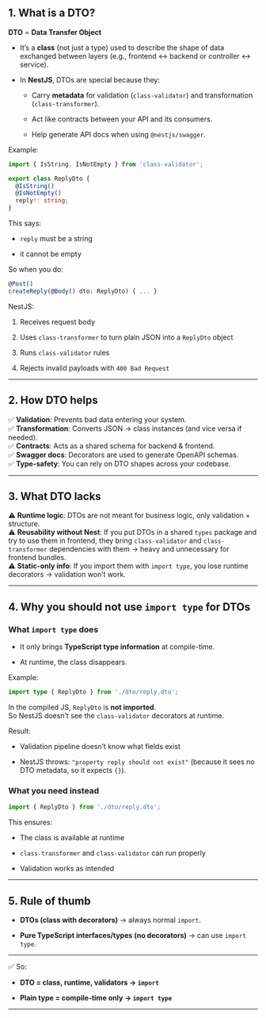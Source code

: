 

## 1. What is a DTO?

**DTO** = **Data Transfer Object**

- It’s a **class** (not just a type) used to describe the shape of data exchanged between layers (e.g., frontend ↔ backend or controller ↔ service).
    
- In **NestJS**, DTOs are special because they:
    
    - Carry **metadata** for validation (`class-validator`) and transformation (`class-transformer`).
        
    - Act like contracts between your API and its consumers.
        
    - Help generate API docs when using `@nestjs/swagger`.
        

Example:

```ts
import { IsString, IsNotEmpty } from 'class-validator';

export class ReplyDto {
  @IsString()
  @IsNotEmpty()
  reply!: string;
}
```

This says:

- `reply` must be a string
    
- it cannot be empty
    

So when you do:

```ts
@Post()
createReply(@Body() dto: ReplyDto) { ... }
```

NestJS:

1. Receives request body
    
2. Uses `class-transformer` to turn plain JSON into a `ReplyDto` object
    
3. Runs `class-validator` rules
    
4. Rejects invalid payloads with `400 Bad Request`
    

---

## 2. How DTO helps

✅ **Validation**: Prevents bad data entering your system.  
✅ **Transformation**: Converts JSON → class instances (and vice versa if needed).  
✅ **Contracts**: Acts as a shared schema for backend & frontend.  
✅ **Swagger docs**: Decorators are used to generate OpenAPI schemas.  
✅ **Type-safety**: You can rely on DTO shapes across your codebase.

---

## 3. What DTO lacks

⚠️ **Runtime logic**: DTOs are not meant for business logic, only validation + structure.  
⚠️ **Reusability without Nest**: If you put DTOs in a shared `types` package and try to use them in frontend, they bring `class-validator` and `class-transformer` dependencies with them → heavy and unnecessary for frontend bundles.  
⚠️ **Static-only info**: If you import them with `import type`, you lose runtime decorators → validation won’t work.

---

## 4. Why you should not use `import type` for DTOs

### What `import type` does

- It only brings **TypeScript type information** at compile-time.
    
- At runtime, the class disappears.
    

Example:

```ts
import type { ReplyDto } from './dto/reply.dto';
```

In the compiled JS, `ReplyDto` is **not imported**.  
So NestJS doesn’t see the `class-validator` decorators at runtime.

Result:

- Validation pipeline doesn’t know what fields exist
    
- NestJS throws: `"property reply should not exist"` (because it sees no DTO metadata, so it expects `{}`).
    

### What you need instead

```ts
import { ReplyDto } from './dto/reply.dto';
```

This ensures:

- The class is available at runtime
    
- `class-transformer` and `class-validator` can run properly
    
- Validation works as intended
    

---

## 5. Rule of thumb

- **DTOs (class with decorators)** → always normal `import`.
    
- **Pure TypeScript interfaces/types (no decorators)** → can use `import type`.
    

---

✅ So:

- **DTO = class, runtime, validators → `import`**
    
- **Plain type = compile-time only → `import type`**
    

---

